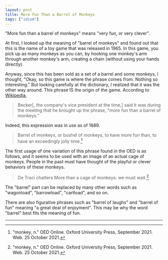 ```yaml
---
layout: post
title: More Fun Than a Barrel of Monkeys
tags: ["idiom"]
---
```


"More fun than a barrel of monkeys" means "very fun, or very clever".

At first, I looked up the meaning of "barrel of monkeys" and found out that this is the name of a toy game that was released in 1965. In this game, you pick up as many monkeys as you can, by hooking one monkey's arm through another monkey's arm, creating a chain (without using your hands directly).

Anyway, since this has been sold as a set of a barrel and some monkeys, I thought, "Okay, so this game is where the phrase comes from. Nothing so interesting." But looking carefully at the dictionary, I realized that it was the other way around. This phrase IS the origin of the game. According to [Wikipedia](https://en.wikipedia.org/wiki/Barrel_of_Monkeys#History),

> Becker[, the company's vice president at the time,] said it was during the meeting that he brought up the phrase, "more fun than a barrel of monkeys."

Indeed, this expression was in use as of 1889.

> Barrel of monkeys, or bushel of monkeys, to have more fun than, to have an exceedingly jolly time.[^oed-monkey]

The first usage of one variation of this phrase found in the OED is as follows, and it seems to be used with an image of an actual cage of monkeys. People in the past must have thought of the playful or clever behaviors of these monkeys.

> De Traci chatters More than a cage of monkeys: we must wait.[^oed-monkey]

The "barrel" part can be replaced by many other words such as "wagonload", "barrowload", "cartload", and so on.

There are also figurative phrases such as "barrel of laughs" and "barrel of fun" meaning "a great deal of enjoyment". This may be why the word "barrel" best fits the meaning of fun.

---

[^oed-monkey]: "monkey, n." OED Online. Oxford University Press, September 2021. Web. 25 October 2021.

